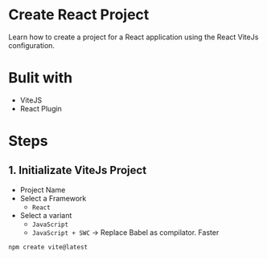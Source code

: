 # Create React Project

Learn how to create a project for a React application using the React ViteJs configuration.

# Bulit with

- ViteJS
- React Plugin

# Steps

## 1. Initializate ViteJs Project

- Project Name
- Select a Framework
  - `React`
- Select a variant
  - `JavaScript`
  - `JavaScript + SWC` -> Replace Babel as compilator. Faster

```
npm create vite@latest
```
